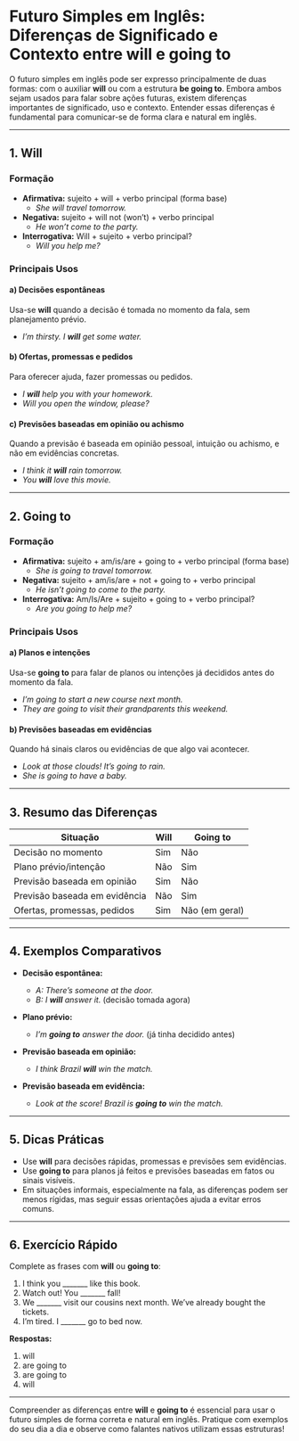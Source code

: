 
# Futuro Simples em Inglês: Diferenças de Significado e Contexto entre **will** e **going to**

O futuro simples em inglês pode ser expresso principalmente de duas formas: com o auxiliar **will** ou com a estrutura **be going to**. Embora ambos sejam usados para falar sobre ações futuras, existem diferenças importantes de significado, uso e contexto. Entender essas diferenças é fundamental para comunicar-se de forma clara e natural em inglês.

---

## 1. **Will**

### **Formação**
- **Afirmativa:** sujeito + will + verbo principal (forma base)
  - *She will travel tomorrow.*
- **Negativa:** sujeito + will not (won’t) + verbo principal
  - *He won’t come to the party.*
- **Interrogativa:** Will + sujeito + verbo principal?
  - *Will you help me?*

### **Principais Usos**

#### a) **Decisões espontâneas**
Usa-se **will** quando a decisão é tomada no momento da fala, sem planejamento prévio.
- *I’m thirsty. I **will** get some water.*

#### b) **Ofertas, promessas e pedidos**
Para oferecer ajuda, fazer promessas ou pedidos.
- *I **will** help you with your homework.*
- *Will you open the window, please?*

#### c) **Previsões baseadas em opinião ou achismo**
Quando a previsão é baseada em opinião pessoal, intuição ou achismo, e não em evidências concretas.
- *I think it **will** rain tomorrow.*
- *You **will** love this movie.*

---

## 2. **Going to**

### **Formação**
- **Afirmativa:** sujeito + am/is/are + going to + verbo principal (forma base)
  - *She is going to travel tomorrow.*
- **Negativa:** sujeito + am/is/are + not + going to + verbo principal
  - *He isn’t going to come to the party.*
- **Interrogativa:** Am/Is/Are + sujeito + going to + verbo principal?
  - *Are you going to help me?*

### **Principais Usos**

#### a) **Planos e intenções**
Usa-se **going to** para falar de planos ou intenções já decididos antes do momento da fala.
- *I’m going to start a new course next month.*
- *They are going to visit their grandparents this weekend.*

#### b) **Previsões baseadas em evidências**
Quando há sinais claros ou evidências de que algo vai acontecer.
- *Look at those clouds! It’s going to rain.*
- *She is going to have a baby.*

---

## 3. **Resumo das Diferenças**

| Situação                        | **Will**                        | **Going to**                          |
|---------------------------------|---------------------------------|---------------------------------------|
| Decisão no momento              | Sim                             | Não                                   |
| Plano prévio/intenção           | Não                             | Sim                                   |
| Previsão baseada em opinião     | Sim                             | Não                                   |
| Previsão baseada em evidência   | Não                             | Sim                                   |
| Ofertas, promessas, pedidos     | Sim                             | Não (em geral)                        |

---

## 4. **Exemplos Comparativos**

- **Decisão espontânea:**
  - *A: There’s someone at the door.*
  - *B: I **will** answer it.* (decisão tomada agora)

- **Plano prévio:**
  - *I’m **going to** answer the door.* (já tinha decidido antes)

- **Previsão baseada em opinião:**
  - *I think Brazil **will** win the match.*

- **Previsão baseada em evidência:**
  - *Look at the score! Brazil is **going to** win the match.*

---

## 5. **Dicas Práticas**

- Use **will** para decisões rápidas, promessas e previsões sem evidências.
- Use **going to** para planos já feitos e previsões baseadas em fatos ou sinais visíveis.
- Em situações informais, especialmente na fala, as diferenças podem ser menos rígidas, mas seguir essas orientações ajuda a evitar erros comuns.

---

## 6. **Exercício Rápido**

Complete as frases com **will** ou **going to**:

1. I think you _______ like this book.
2. Watch out! You _______ fall!
3. We _______ visit our cousins next month. We’ve already bought the tickets.
4. I’m tired. I _______ go to bed now.

**Respostas:**
1. will
2. are going to
3. are going to
4. will

---

Compreender as diferenças entre **will** e **going to** é essencial para usar o futuro simples de forma correta e natural em inglês. Pratique com exemplos do seu dia a dia e observe como falantes nativos utilizam essas estruturas!
```
